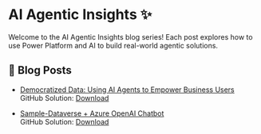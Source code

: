 # AI Agentic Insights ✨

Welcome to the AI Agentic Insights blog series! Each post explores how to use Power Platform and AI to build real-world agentic solutions.

## 🔗 Blog Posts


- [Democratized Data: Using AI Agents to Empower Business Users](./blog-Copilot-and-Genie.md)  
  GitHub Solution: [Download](https://github.com/v7herman4/Copilot-and-Genie)

- [Sample-Dataverse + Azure OpenAI Chatbot](./blog-Sample.md)  
  GitHub Solution: [Download](https://github.com/v7herman4/Copilot-and-Genie)
